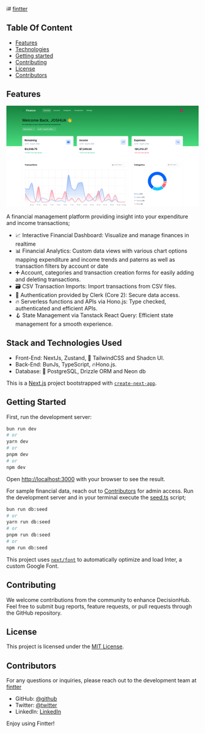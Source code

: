 i# [fintter](https://fintter.vercel.app/)

## Table Of Content

   - [Features](#Features)
   - [Technologies](#Stack-and-Technologies-Used)
   - [Getting started](#Getting-Started)
   - [Contributing](#Contributing)
   - [License](#License)
   - [Contributors](#Contributors)


 ## Features
![Image1](https://github.com/RafasGit/fintter/blob/main/public/fintterhome.png)

 A financial management platform providing insight into your expenditure and income transactions;


- 📈 Interactive Financial Dashboard: Visualize and manage finances in realtime
- 📊 Financial Analytics: Custom data views with various chart options mapping expenditure and income trends and paterns as well as transaction filters by account or date
- ➕ Account, categories and transaction creation forms for easily adding and deleting transactions. 
- 🗃️ CSV Transaction Imports: Import transactions from CSV files.
- 🔐 Authentication provided by Clerk (Core 2): Secure data access.
- 🔥 Serverless functions and APIs via Hono.js: Type checked, authenticated and efficient APIs.
- 🪝 State Management via Tanstack React Query: Efficient state management for a smooth experience.

 ## Stack and Technologies Used
   - Front-End: NextJs, Zustand, 🎨 TailwindCSS and Shadcn UI.
   - Back-End:  BunJs, TypeScript, 🔥Hono.js. 
   - Database: 💾 PostgreSQL, Drizzle ORM and Neon db

This is a [Next.js](https://nextjs.org/) project bootstrapped with [`create-next-app`](https://github.com/vercel/next.js/tree/canary/packages/create-next-app).

## Getting Started

First, run the development server:

```bash
bun run dev
# or
yarn dev
# or
pnpm dev
# or
npm dev
```

Open [http://localhost:3000](http://localhost:3000) with your browser to see the result.

For sample financial data, reach out to [Contributors](#Contributors) for admin access. Run the development server and in your terminal execute the [seed.ts](https://github.com/RafasGit/fintter/blob/main/script/seed.ts) script;

```bash
bun run db:seed
# or
yarn run db:seed
# or
pnpm run db:seed
# or
npm run db:seed
```



This project uses [`next/font`](https://nextjs.org/docs/basic-features/font-optimization) to automatically optimize and load Inter, a custom Google Font.

## Contributing

We welcome contributions from the community to enhance DecisionHub. Feel free to submit bug reports, feature requests, or pull requests through the GitHub repository.

## License

This project is licensed under the [MIT License](https://opensource.org/licenses/MIT).


## Contributors

For any questions or inquiries, please reach out to the development team at [fintter](mailto:joshraphael424@gmail.com)
  
   - GitHub: [@github](https://github.com/RafasGit)
   - Twitter: [@twitter](https://x.com/rafa_codes22)
   - LinkedIn: [LinkedIn](https://www.linkedin.com/in/joshua-ng-ang-a-13158120a)
 
 Enjoy using Fintter!
